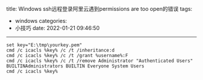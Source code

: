 title: Windows ssh远程登录阿里云遇到permissions are too open的错误
tags:
  - windows
categories:
  - 小技巧
date: 2022-01-21 09:46:50
---
```
set key="E:\tmp\yourkey.pem"
cmd /c icacls %key% /c /t /inheritance:d
cmd /c icacls %key% /c /t /grant %username%:F
cmd /c icacls %key% /c /t /remove Administrator "Authenticated Users" BUILTINAdministrators BUILTIN Everyone System Users
cmd /c icacls %key%
```
